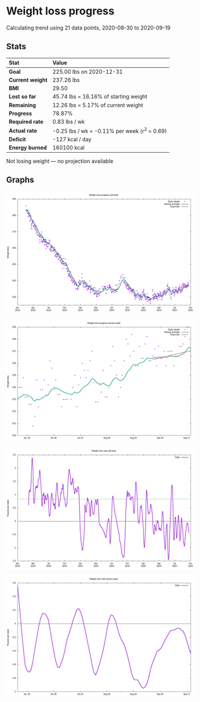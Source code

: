 # Weight loss progress

Calculating trend using 21 data points, 2020-08-30 to 2020-09-19

## Stats

Stat|Value
:-|:-
**Goal**|225.00 lbs on 2020-12-31
**Current weight**|237.26 lbs
**BMI**|29.50
**Lost so far**|45.74 lbs = 16.16% of starting weight
**Remaining**|12.26 lbs =  5.17% of current  weight
**Progress**|78.87%
**Required rate**|0.83 lbs / wk
**Actual rate**|-0.25 lbs / wk = -0.11% per week  (r<sup>2</sup> = 0.69)
**Deficit**|-127 kcal / day
**Energy burned**|160100 kcal

Not losing weight &mdash; no projection available

## Graphs

![](weight-graph-alltime.png)

![](weight-graph-recent.png)

![](rate-graph-alltime.png)

![](rate-graph-recent.png)
